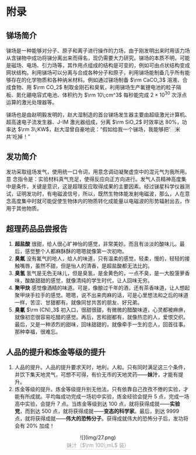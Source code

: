 # 附录
## 锑场简介
锑场是一种能够对分子、原子和离子进行操作的力场，由于刚发明出来时用该力场从含锑物中成功将锑分离出来而得名，现仍需要大力研究。锑场的本质不明，可能是磁场、电场、引力场等，其作用点组成的结构是可变的，例如可由点状结构变成网状结构。利用锑场可以分离与合成各种分子和原子，利用锑场能制备几乎所有能够存在的化学物质和各种纳米材料。例如通过锑场制备 $\rm CaCO_3$ 溶液、合成食物、用 $\rm CO_2$ 制取金刚石和臭氧，利用锑场生产氟锂电池的粒子隔板、氮化硼电容式电池、体积约为 $\rm 10\;cm^3$ 每秒能完成 $2\times 10^{30}$ 次浮点运算的激光处理器等。

锑场也是由赵明毅发明的，赵大湿制造的首台锑场发生器主要由超级激光计算机、超高速电子流发生器、J-IM 激光器组成，分离 $\rm SiO_2$ 时效率达 $80\%$，功率达 $\rm 3\;KW$，赵大湿曾自豪地说：“假如给我一个锑场，我能够把‘⿱米共’吃掉！”

## 发功简介
发功采取组场发气，使用统一口令词，用意念调动凝聚虚空中的混元气为我所用。意
念指令是：实验材料真气充足，使得反应向正方向进行。发气人员精神高度集中是条件，关键是意识，这是超理反应取得成果的主要因素。经过锑星科学仪器测试，证明发功时，有电磁波信号，所以，既然生物体能发射电磁波，那么，人在意念高度集中时就可能促使生物体内的物质转化成能量以电磁波的形势辐射出去，作用于其他物质。

## 超理药品品尝报告
1. **超盐酸** 很甜，给人很心旷神怡的感觉，非常美妙。而且有淡淡的酸味儿。最后，感觉整个人都麻酥酥的嗯嗯就像第一次初吻。
2. **臭氟** 没有氟气的呛人，给人的味道，只有温柔的感觉，轻柔，慢的，轻轻的接触嘴唇，虽然不甜，但是怡人的清香，是超盐酸都无法比的。
3. **臭氢** 氢气是无色无味儿，但是臭氢，是金黄色的，一点不臭，是一大股菠萝香味，酸酸甜甜的感觉，就像清纯的学生时代，让人回味无穷。
4. **聚甲炔** 感觉像酒精的味道。可是，像酿过千年的酒，还有茶香味道，让人想起聚甲炔手拉手的感觉。嗯嗯，说不出来肉麻的话，可是心里想法和之后的味道一样，苦涩、甘甜都有。就像同甘共苦的朋友、好兄弟。
5. **臭氰** $\rm (CN)_3$ 初入口，很甜很甜，有微微的醋酸味道，心灵都被麻痹，就像初恋很容易吃醋的感觉。再后，苦和甜都有，就像热恋的人，爱恨交织。最后，又是一种浓烈的甜味，回味甜甜的，就像牵手一生的恋人，回首往事。那种幸福，很难忘。

## 人品的提升和炼金等级的提升
1. 人品的提升。人品的提升要求天时，地利，人和。只有同时满足这三个条件，并饮下集天地灵气，可想不可得，有价无市的天地灵药——**妹汁**，才能有提升。
2. 炼金等级的提升。炼金等级提升别无他法，只有依靠自己孜孜不倦的实验，才能有所成就。平均每成功完成一场初中实验，炼金经验会提升 5 点，完成一场高中实验，会提升 7 点。当炼金等级到达 100 点，就将获得成就——**实验党**，而到达 500 点，就将获得成就——**变态的科学家**。最后，到达 9999 点，就将获得成就——**伟大的恐怖分子**。获得成就伟大的恐怖分子后，发功将会有 $20\%$ 加成！

<center>
	![](img/27.png)
	<br>
    <div style="color:orange; border-bottom: 1px solid #d9d9d9;
    display: inline-block;
    color: #999;
    padding: 2px;">
      妹汁（$\rm 100\;mL$ 装）
  	</div>
</center>
